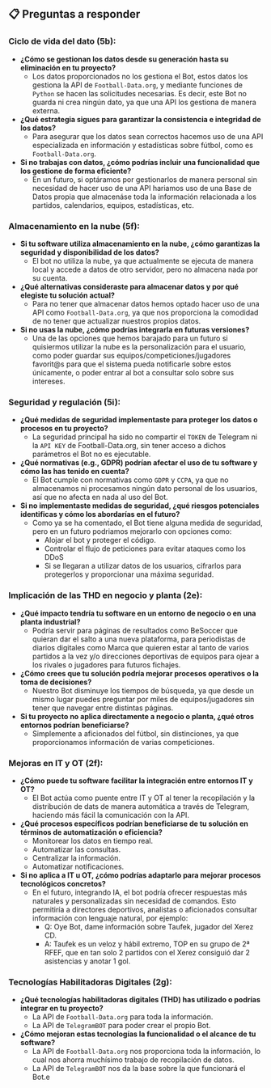 ## 📋 **Preguntas a responder**
### Ciclo de vida del dato (5b):
- **¿Cómo se gestionan los datos desde su generación hasta su eliminación en tu proyecto?**
  - Los datos proporcionados no los gestiona el Bot, estos datos los gestiona la API de `Football-Data.org`, y mediante funciones de `Python` se hacen las solicitudes necesarias. Es decir, este Bot no guarda ni crea ningún dato, ya que una API los gestiona de manera externa.
- **¿Qué estrategia sigues para garantizar la consistencia e integridad de los datos?**
  - Para asegurar que los datos sean correctos hacemos uso de una API especializada en información y estadísticas sobre fútbol, como es `Football-Data.org`.
- **Si no trabajas con datos, ¿cómo podrías incluir una funcionalidad que los gestione de forma eficiente?**
  - En un futuro, si optáramos por gestionarlos de manera personal sin necesidad de hacer uso de una API hariamos uso de una Base de Datos propia que almacenáse toda la información relacionada a los partidos, calendarios, equipos, estadísticas, etc.

### Almacenamiento en la nube (5f):
- **Si tu software utiliza almacenamiento en la nube, ¿cómo garantizas la seguridad y disponibilidad de los datos?**
  - El bot no utiliza la nube, ya que actualmente se ejecuta de manera local y accede a datos de otro servidor, pero no almacena nada por su cuenta.
- **¿Qué alternativas consideraste para almacenar datos y por qué elegiste tu solución actual?**
  - Para no tener que almacenar datos hemos optado hacer uso de una API como `Football-Data.org`, ya que nos proporciona la comodidad de no tener que actualizar nuestros propios datos.
- **Si no usas la nube, ¿cómo podrías integrarla en futuras versiones?**
  - Una de las opciones que hemos barajado para un futuro si quisiermos utilizar la nube es la personalización para el usuario, como poder guardar sus equipos/competiciones/jugadores favorit@s para que el sistema pueda notificarle sobre estos únicamente, o poder entrar al bot a consultar solo sobre sus intereses.

### Seguridad y regulación (5i):
- **¿Qué medidas de seguridad implementaste para proteger los datos o procesos en tu proyecto?**
  - La seguridad principal ha sido no compartir el `TOKEN` de Telegram ni la `API KEY` de Football-Data.org, sin tener acceso a dichos parámetros el Bot no es ejecutable.
- **¿Qué normativas (e.g., GDPR) podrían afectar el uso de tu software y cómo las has tenido en cuenta?**
  - El Bot cumple con normativas como `GDPR` y `CCPA`, ya que no almacenamos ni procesamos ningún dato personal de los usuarios, así que no afecta en nada al uso del Bot.
- **Si no implementaste medidas de seguridad, ¿qué riesgos potenciales identificas y cómo los abordarías en el futuro?**
  - Como ya se ha comentado, el Bot tiene alguna medida de seguridad, pero en un futuro podriamos mejorarlo con opciones como:
    - Alojar el bot y proteger el código.
    - Controlar el flujo de peticiones para evitar ataques como los DDoS
    - Si se llegaran a utilizar datos de los usuarios, cifrarlos para protegerlos y proporcionar una máxima seguridad.

### Implicación de las THD en negocio y planta (2e):
- **¿Qué impacto tendría tu software en un entorno de negocio o en una planta industrial?**
  - Podría servir para páginas de resultados como BeSoccer que quieran dar el salto a una nueva plataforma, para periodistas de diarios digitales como Marca que quieren estar al tanto de varios partidos a la vez y/o direcciones deportivas de equipos para ojear a los rivales o jugadores para futuros fichajes.
- **¿Cómo crees que tu solución podría mejorar procesos operativos o la toma de decisiones?**
  - Nuestro Bot disminuye los tiempos de búsqueda, ya que desde un mismo lugar puedes preguntar por miles de equipos/jugadores sin tener que navegar entre distintas páginas.
- **Si tu proyecto no aplica directamente a negocio o planta, ¿qué otros entornos podrían beneficiarse?**
  - Simplemente a aficionados del fútbol, sin distinciones, ya que proporcionamos información de varias competiciones.

### Mejoras en IT y OT (2f):
- **¿Cómo puede tu software facilitar la integración entre entornos IT y OT?**
  - El Bot actúa como puente entre IT y OT al tener la recopilación y la distribución de dats de manera automática a través de Telegram, haciendo más fácil la comunicación con la API.
- **¿Qué procesos específicos podrían beneficiarse de tu solución en términos de automatización o eficiencia?**
  - Monitorear los datos en tiempo real.
  - Automatizar las consultas.
  - Centralizar la información.
  - Automatizar notificaciones.
- **Si no aplica a IT u OT, ¿cómo podrías adaptarlo para mejorar procesos tecnológicos concretos?**
  - En el futuro, integrando IA, el bot podría ofrecer respuestas más naturales y personalizadas sin necesidad de comandos. Esto permitiría a directores deportivos, analistas o aficionados consultar información con lenguaje natural, por ejemplo:
      - Q: Oye Bot, dame información sobre Taufek, jugador del Xerez CD.
      - A: Taufek es un veloz y hábil extremo, TOP en su grupo de 2ª RFEF, que en tan solo 2 partidos con el Xerez consiguió dar 2 asistencias y anotar 1 gol.

### Tecnologías Habilitadoras Digitales (2g):
- **¿Qué tecnologías habilitadoras digitales (THD) has utilizado o podrías integrar en tu proyecto?**
  - La API de `Football-Data.org` para toda la información.
  - La API de `TelegramBOT` para poder crear el propio Bot.
- **¿Cómo mejoran estas tecnologías la funcionalidad o el alcance de tu software?**
  - La API de `Football-Data.org` nos proporciona toda la información, lo cual nos ahorra muchísimo trabajo de recopilación de datos.
  - La API de `TelegramBOT` nos da la base sobre la que funcionará el Bot.e